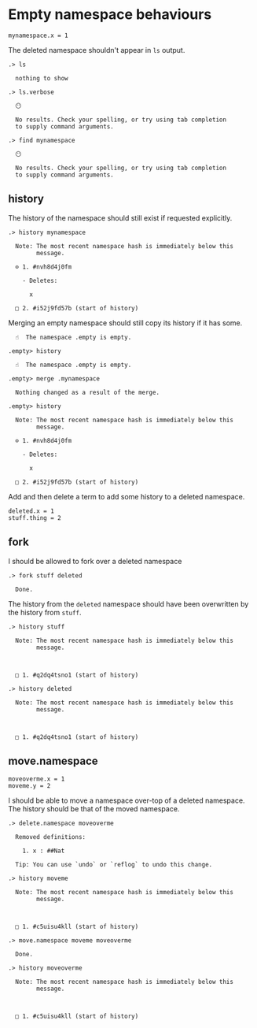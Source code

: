 # Empty namespace behaviours

```unison
mynamespace.x = 1
```

The deleted namespace shouldn't appear in `ls` output.
```ucm
.> ls

  nothing to show

```
```ucm
.> ls.verbose

  😶
  
  No results. Check your spelling, or try using tab completion
  to supply command arguments.

```
```ucm
.> find mynamespace

  😶
  
  No results. Check your spelling, or try using tab completion
  to supply command arguments.

```
## history

The history of the namespace should still exist if requested explicitly.

```ucm
.> history mynamespace

  Note: The most recent namespace hash is immediately below this
        message.
  
  ⊙ 1. #nvh8d4j0fm
  
    - Deletes:
    
      x
  
  □ 2. #i52j9fd57b (start of history)

```
Merging an empty namespace should still copy its history if it has some.

```ucm
  ☝️  The namespace .empty is empty.

.empty> history

  ☝️  The namespace .empty is empty.

.empty> merge .mynamespace

  Nothing changed as a result of the merge.

.empty> history

  Note: The most recent namespace hash is immediately below this
        message.
  
  ⊙ 1. #nvh8d4j0fm
  
    - Deletes:
    
      x
  
  □ 2. #i52j9fd57b (start of history)

```
Add and then delete a term to add some history to a deleted namespace.

```unison
deleted.x = 1
stuff.thing = 2
```

## fork

I should be allowed to fork over a deleted namespace

```ucm
.> fork stuff deleted

  Done.

```
The history from the `deleted` namespace should have been overwritten by the history from `stuff`.

```ucm
.> history stuff

  Note: The most recent namespace hash is immediately below this
        message.
  
  
  
  □ 1. #q2dq4tsno1 (start of history)

.> history deleted

  Note: The most recent namespace hash is immediately below this
        message.
  
  
  
  □ 1. #q2dq4tsno1 (start of history)

```
## move.namespace

```unison
moveoverme.x = 1
moveme.y = 2
```

I should be able to move a namespace over-top of a deleted namespace.
The history should be that of the moved namespace.

```ucm
.> delete.namespace moveoverme

  Removed definitions:
  
    1. x : ##Nat
  
  Tip: You can use `undo` or `reflog` to undo this change.

.> history moveme

  Note: The most recent namespace hash is immediately below this
        message.
  
  
  
  □ 1. #c5uisu4kll (start of history)

.> move.namespace moveme moveoverme

  Done.

.> history moveoverme

  Note: The most recent namespace hash is immediately below this
        message.
  
  
  
  □ 1. #c5uisu4kll (start of history)

```
